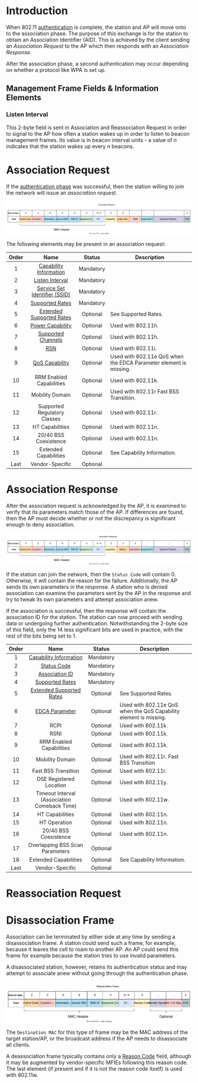 # Introduction
When 802.11 [authentication](../Authentication%20&%20Association.md) is complete, the station and AP will move onto to the association phase. The purpose of this exchange is for the station to obtain an Association Identifier (AID). This is achieved by the client sending an *Association Request* to the AP which then responds with an *Association Response*.

After the association phase, a second authentication may occur depending on whether a protocol like WPA is set up.

## Management Frame Fields & Information Elements
### Listen Interval
This 2-byte field is sent in Association and Reassociation Request in order to signal to the AP how often a station wakes up in order to listen to beacon management frames. Its value is in beacon interval units - a value of $n$ indicates that the station wakes up every $n$ beacons.

# Association Request
If the [authentication phase](Authentication%20Frames.md) was successful, then the station willing to join the network will issue an *association request*.

![](Resources/Images/Association_Request.svg)

The following elements may be present in an association request:

|Order|Name|Status|Description|
|:-----:|:------:|:-----:|------------|
|1|[Capability Information](index.md#capability-information)|Mandatory||
|2|[Listen Interval](Association%20Frames.md#listen-interval)|Mandatory||
|3|[Service Set Identifier (SSID)](index.md#ssid)|Mandatory||
|4|[Supported Rates](index.md#supported-rates--extended-supported-rates)|Mandatory||
|5|[Extended Supported Rates](index.md#supported-rates--extended-supported-rates)|Optional|See Supported Rates.|
|6|[Power Capability](index.md#power-capability)|Optional|Used with 802.11h.|
|7|[Supported Channels](index.md#supported-channels)|Optional|Used with 802.11h.|
|8|[RSN](index.md#robust-security-network-rsn)|Optional|Used with 802.11i.|
|9|[QoS Capability](index.md#qos-capability)|Optional|Used with 802.11e QoS when the EDCA Parameter element is missing.|
|10|RRM Enabled Capabilities|Optional|Used with 802.11k.|
|11|Mobility Domain|Optional|Used with 802.11r Fast BSS Transition.|
|12|Supported Regulatory Classes|Optional|Used with 802.11r.|
|13|HT Capabilities|Optional|Used with 802.11n.|
|14|20/40 BSS Coexistence|Optional|Used with 802.11n.|
|15|Extended Capabilities|Optional|See Capability Information.|
|Last|Vendor-Specific|Optional||

# Association Response
After the association request is acknowledged by the AP, it is examined to verify that its parameters match those of the AP. If differences are found, then the AP must decide whether or not the discrepancy is significant enough to deny association. 

![](Resources/Images/Association_Response.svg)

If the station can join the network, then the `Status Code` will contain 0. Otherwise, it will contain the reason for the failure. Additionally, the AP sends its own parameters in the response. A station who is denied association can examine the parameters sent by the AP in the response and try to tweak its own parameters and attempt association anew.

If the association is successful, then the response will contain the association ID for the station. The station can now proceed with sending data or undergoing further authentication. Notwithstanding the 2-byte size of this field, only the 14 less significant bits are used in practice, with the rest of the bits being set to 1. 

|Order|Name|Status|Description|
|:-----:|:------:|:-----:|------------|
|1|[Capability Information](index.md#capability-information)|Mandatory||
|2|[Status Code](index.md#status-code-field)|Mandatory||
|3|[Association ID](index.md#ssid)|Mandatory||
|4|[Supported Rates](index.md#supported-rates--extended-supported-rates)|Mandatory||
|5|[Extended Supported Rates](index.md#supported-rates--extended-supported-rates)|Optional|See Supported Rates.|
|6|[EDCA Parameter](index.md#enhanced-distributed-channel-access-edca-parameter)|Optional|Used with 802.11e QoS when the QoS Capability element is missing.|
|7|RCPI|Optional|Used with 802.11k.|
|8|RSNI|Optional|Used with 802.11k.|
|9|RRM Enabled Capabilities|Optional|Used with 802.11k.|
|10|Mobility Domain|Optional|Used with 802.11r. Fast BSS Transition|
|11|Fast BSS Transition|Optional|Used with 802.11r.|
|12|DSE Registered Location|Optional|Used with 802.11y.|
|13|Timeout Interval (Association Comeback Time)|Optional|Used with 802.11w.|
|14|HT Capabilities|Optional|Used with 802.11n.|
|15|HT Operation|Optional|Used with 802.11n.|
|16|20/40 BSS Coexistence|Optional|Used with 802.11n.|
|17|Overlapping BSS Scan Parameters|Optional||Used with 802.11n.|
|18|Extended Capabilities|Optional|See Capability Information.|
|Last|Vendor-Specific|Optional||

# Reassociation Request


# Disassociation Frame
Association can be terminated by either side at any time by sending a disassociation frame. A station could send such a frame, for  example, because it leaves the cell to roam to another AP. An AP could send this frame for  example because the station tries to use invalid parameters.

A disassociated station, however, retains its authentication status and may attempt to associate anew without going through the authentication phase.

![](Resources/Images/Deassociation_Frame.svg)

The `Destination MAC` for this type of frame may be the MAC address of the target station/AP, or the broadcast address if the AP needs to disassociate all clients.

A deassociation frame typically contains only a [Reason Code](index.md#reason-code-field) field, although it may be augmented by vendor-specific MFIEs following this reason code. The last element (if present and if it is not the reason code itself) is used with 802.11w.